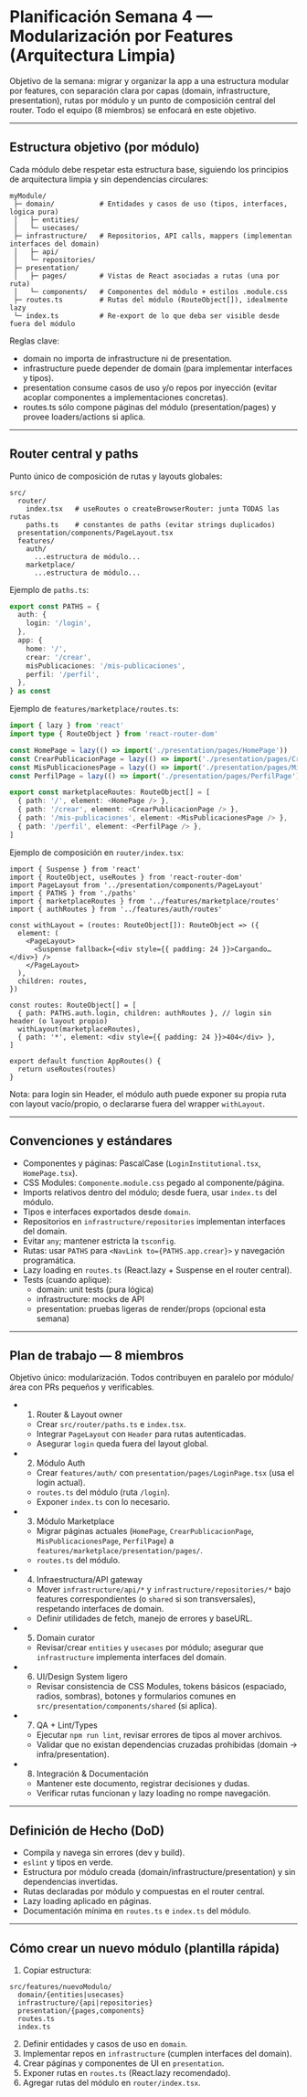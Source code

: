 # Planificación Semana 4 — Modularización por Features (Arquitectura Limpia)

Objetivo de la semana: migrar y organizar la app a una estructura modular por features, con separación clara por capas (domain, infrastructure, presentation), rutas por módulo y un punto de composición central del router. Todo el equipo (8 miembros) se enfocará en este objetivo.

---

## Estructura objetivo (por módulo)

Cada módulo debe respetar esta estructura base, siguiendo los principios de arquitectura limpia y sin dependencias circulares:

```
myModule/
 ├─ domain/           # Entidades y casos de uso (tipos, interfaces, lógica pura)
 │   ├─ entities/
 │   └─ usecases/
 ├─ infrastructure/   # Repositorios, API calls, mappers (implementan interfaces del domain)
 │   ├─ api/
 │   └─ repositories/
 ├─ presentation/
 │   ├─ pages/        # Vistas de React asociadas a rutas (una por ruta)
 │   └─ components/   # Componentes del módulo + estilos .module.css
 ├─ routes.ts         # Rutas del módulo (RouteObject[]), idealmente lazy
 └─ index.ts          # Re-export de lo que deba ser visible desde fuera del módulo
```

Reglas clave:
- domain no importa de infrastructure ni de presentation.
- infrastructure puede depender de domain (para implementar interfaces y tipos).
- presentation consume casos de uso y/o repos por inyección (evitar acoplar componentes a implementaciones concretas).
- routes.ts sólo compone páginas del módulo (presentation/pages) y provee loaders/actions si aplica.

---

## Router central y paths

Punto único de composición de rutas y layouts globales:

```
src/
  router/
    index.tsx   # useRoutes o createBrowserRouter: junta TODAS las rutas
    paths.ts    # constantes de paths (evitar strings duplicados)
  presentation/components/PageLayout.tsx
  features/
    auth/
      ...estructura de módulo...
    marketplace/
      ...estructura de módulo...
```

Ejemplo de `paths.ts`:
```ts
export const PATHS = {
  auth: {
    login: '/login',
  },
  app: {
    home: '/',
    crear: '/crear',
    misPublicaciones: '/mis-publicaciones',
    perfil: '/perfil',
  },
} as const
```

Ejemplo de `features/marketplace/routes.ts`:
```ts
import { lazy } from 'react'
import type { RouteObject } from 'react-router-dom'

const HomePage = lazy(() => import('./presentation/pages/HomePage'))
const CrearPublicacionPage = lazy(() => import('./presentation/pages/CrearPublicacionPage'))
const MisPublicacionesPage = lazy(() => import('./presentation/pages/MisPublicacionesPage'))
const PerfilPage = lazy(() => import('./presentation/pages/PerfilPage'))

export const marketplaceRoutes: RouteObject[] = [
  { path: '/', element: <HomePage /> },
  { path: '/crear', element: <CrearPublicacionPage /> },
  { path: '/mis-publicaciones', element: <MisPublicacionesPage /> },
  { path: '/perfil', element: <PerfilPage /> },
]
```

Ejemplo de composición en `router/index.tsx`:
```tsx
import { Suspense } from 'react'
import { RouteObject, useRoutes } from 'react-router-dom'
import PageLayout from '../presentation/components/PageLayout'
import { PATHS } from './paths'
import { marketplaceRoutes } from '../features/marketplace/routes'
import { authRoutes } from '../features/auth/routes'

const withLayout = (routes: RouteObject[]): RouteObject => ({
  element: (
    <PageLayout>
      <Suspense fallback={<div style={{ padding: 24 }}>Cargando…</div>} />
    </PageLayout>
  ),
  children: routes,
})

const routes: RouteObject[] = [
  { path: PATHS.auth.login, children: authRoutes }, // login sin header (o layout propio)
  withLayout(marketplaceRoutes),
  { path: '*', element: <div style={{ padding: 24 }}>404</div> },
]

export default function AppRoutes() {
  return useRoutes(routes)
}
```

Nota: para login sin Header, el módulo auth puede exponer su propia ruta con layout vacío/propio, o declararse fuera del wrapper `withLayout`.

---

## Convenciones y estándares

- Componentes y páginas: PascalCase (`LoginInstitutional.tsx`, `HomePage.tsx`).
- CSS Modules: `Componente.module.css` pegado al componente/página.
- Imports relativos dentro del módulo; desde fuera, usar `index.ts` del módulo.
- Tipos e interfaces exportados desde `domain`.
- Repositorios en `infrastructure/repositories` implementan interfaces del domain.
- Evitar `any`; mantener estricta la `tsconfig`.
- Rutas: usar `PATHS` para `<NavLink to={PATHS.app.crear}>` y navegación programática.
- Lazy loading en `routes.ts` (React.lazy + Suspense en el router central).
- Tests (cuando aplique):
  - domain: unit tests (pura lógica)
  - infrastructure: mocks de API
  - presentation: pruebas ligeras de render/props (opcional esta semana)

---

## Plan de trabajo — 8 miembros

Objetivo único: modularización. Todos contribuyen en paralelo por módulo/área con PRs pequeños y verificables.

- 1) Router & Layout owner
  - Crear `src/router/paths.ts` e `index.tsx`.
  - Integrar `PageLayout` con `Header` para rutas autenticadas.
  - Asegurar `login` queda fuera del layout global.

- 2) Módulo Auth
  - Crear `features/auth/` con `presentation/pages/LoginPage.tsx` (usa el login actual).
  - `routes.ts` del módulo (ruta `/login`).
  - Exponer `index.ts` con lo necesario.

- 3) Módulo Marketplace
  - Migrar páginas actuales (`HomePage`, `CrearPublicacionPage`, `MisPublicacionesPage`, `PerfilPage`) a `features/marketplace/presentation/pages/`.
  - `routes.ts` del módulo.

- 4) Infraestructura/API gateway
  - Mover `infrastructure/api/*` y `infrastructure/repositories/*` bajo features correspondientes (o `shared` si son transversales), respetando interfaces de domain.
  - Definir utilidades de fetch, manejo de errores y baseURL.

- 5) Domain curator
  - Revisar/crear `entities` y `usecases` por módulo; asegurar que `infrastructure` implementa interfaces del domain.

- 6) UI/Design System ligero
  - Revisar consistencia de CSS Modules, tokens básicos (espaciado, radios, sombras), botones y formularios comunes en `src/presentation/components/shared` (si aplica).

- 7) QA + Lint/Types
  - Ejecutar `npm run lint`, revisar errores de tipos al mover archivos.
  - Validar que no existan dependencias cruzadas prohibidas (domain → infra/presentation).

- 8) Integración & Documentación
  - Mantener este documento, registrar decisiones y dudas.
  - Verificar rutas funcionan y lazy loading no rompe navegación.

---


## Definición de Hecho (DoD)

- Compila y navega sin errores (dev y build).
- `eslint` y tipos en verde.
- Estructura por módulo creada (domain/infrastructure/presentation) y sin dependencias invertidas.
- Rutas declaradas por módulo y compuestas en el router central.
- Lazy loading aplicado en páginas.
- Documentación mínima en `routes.ts` e `index.ts` del módulo.

---

## Cómo crear un nuevo módulo (plantilla rápida)

1. Copiar estructura:
```
src/features/nuevoModulo/
  domain/{entities|usecases}
  infrastructure/{api|repositories}
  presentation/{pages,components}
  routes.ts
  index.ts
```
2. Definir entidades y casos de uso en `domain`.
3. Implementar repos en `infrastructure` (cumplen interfaces del domain).
4. Crear páginas y componentes de UI en `presentation`.
5. Exponer rutas en `routes.ts` (React.lazy recomendado).
6. Agregar rutas del módulo en `router/index.tsx`.

